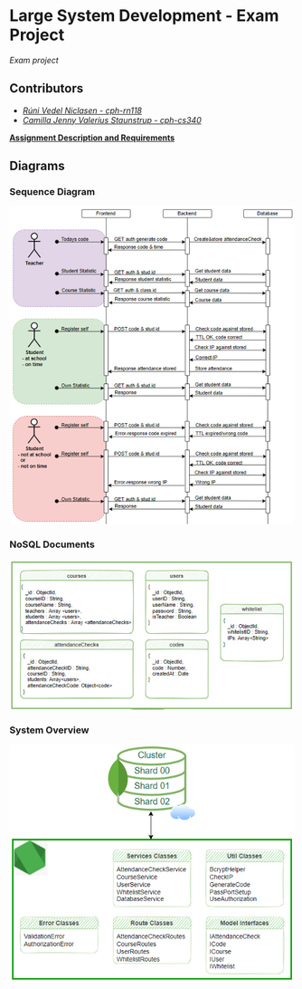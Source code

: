 # Large System Development - Exam Project
_Exam project_

## Contributors
- _[Rúni Vedel Niclasen - cph-rn118](https://github.com/Runi-VN)_
- _[Camilla Jenny Valerius Staunstrup - cph-cs340](https://github.com/Castau)_  

**[Assignment Description and Requirements](https://github.com/Hold-Krykke-BA/Large_System_Development/blob/main/assignment2.pdf)**

## Diagrams
### Sequence Diagram
![image](https://github.com/Hold-Krykke-BA/Large_System_Development/blob/main/Diagrams/Sequence.PNG)

### NoSQL Documents
![image](https://github.com/Hold-Krykke-BA/Large_System_Development/blob/main/Diagrams/NoSQLducuments.PNG)


### System Overview
![image](https://github.com/Hold-Krykke-BA/Large_System_Development/blob/main/Diagrams/SystemOverview.PNG)

